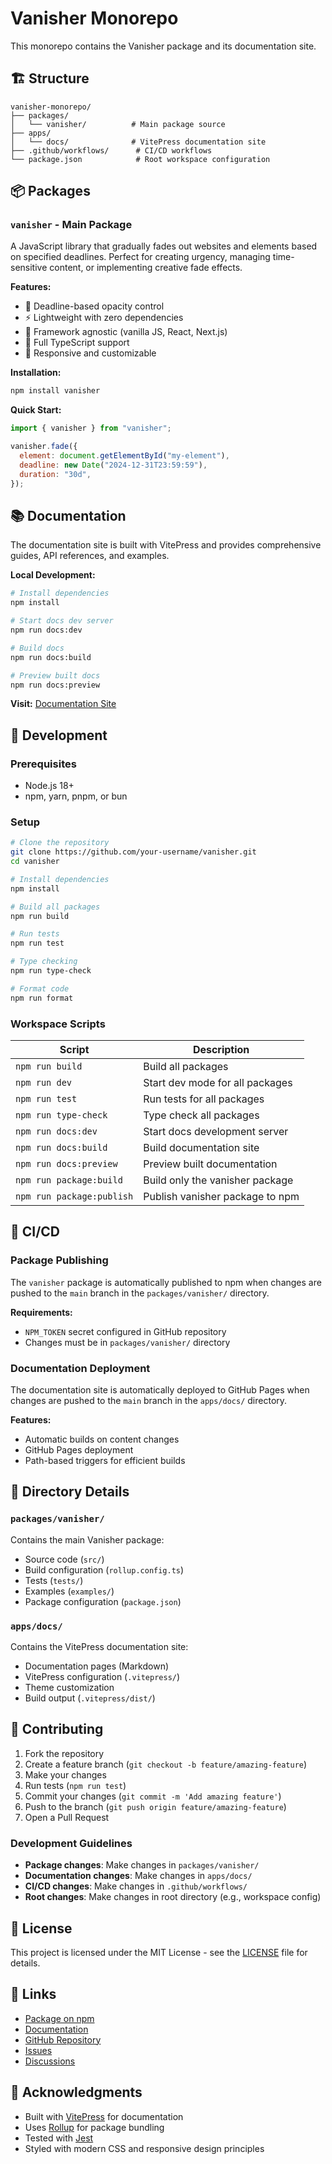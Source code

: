 # Vanisher Monorepo

This monorepo contains the Vanisher package and its documentation site.

## 🏗️ Structure

```
vanisher-monorepo/
├── packages/
│   └── vanisher/          # Main package source
├── apps/
│   └── docs/              # VitePress documentation site
├── .github/workflows/      # CI/CD workflows
└── package.json            # Root workspace configuration
```

## 📦 Packages

### `vanisher` - Main Package

A JavaScript library that gradually fades out websites and elements based on specified deadlines. Perfect for creating urgency, managing time-sensitive content, or implementing creative fade effects.

**Features:**

- 🎯 Deadline-based opacity control
- ⚡ Lightweight with zero dependencies
- 🧩 Framework agnostic (vanilla JS, React, Next.js)
- 🔧 Full TypeScript support
- 📱 Responsive and customizable

**Installation:**

```bash
npm install vanisher
```

**Quick Start:**

```javascript
import { vanisher } from "vanisher";

vanisher.fade({
  element: document.getElementById("my-element"),
  deadline: new Date("2024-12-31T23:59:59"),
  duration: "30d",
});
```

## 📚 Documentation

The documentation site is built with VitePress and provides comprehensive guides, API references, and examples.

**Local Development:**

```bash
# Install dependencies
npm install

# Start docs dev server
npm run docs:dev

# Build docs
npm run docs:build

# Preview built docs
npm run docs:preview
```

**Visit:** [Documentation Site](https://your-username.github.io/vanisher/)

## 🚀 Development

### Prerequisites

- Node.js 18+
- npm, yarn, pnpm, or bun

### Setup

```bash
# Clone the repository
git clone https://github.com/your-username/vanisher.git
cd vanisher

# Install dependencies
npm install

# Build all packages
npm run build

# Run tests
npm run test

# Type checking
npm run type-check

# Format code
npm run format
```

### Workspace Scripts

| Script                    | Description                     |
| ------------------------- | ------------------------------- |
| `npm run build`           | Build all packages              |
| `npm run dev`             | Start dev mode for all packages |
| `npm run test`            | Run tests for all packages      |
| `npm run type-check`      | Type check all packages         |
| `npm run docs:dev`        | Start docs development server   |
| `npm run docs:build`      | Build documentation site        |
| `npm run docs:preview`    | Preview built documentation     |
| `npm run package:build`   | Build only the vanisher package |
| `npm run package:publish` | Publish vanisher package to npm |

## 🔄 CI/CD

### Package Publishing

The `vanisher` package is automatically published to npm when changes are pushed to the `main` branch in the `packages/vanisher/` directory.

**Requirements:**

- `NPM_TOKEN` secret configured in GitHub repository
- Changes must be in `packages/vanisher/` directory

### Documentation Deployment

The documentation site is automatically deployed to GitHub Pages when changes are pushed to the `main` branch in the `apps/docs/` directory.

**Features:**

- Automatic builds on content changes
- GitHub Pages deployment
- Path-based triggers for efficient builds

## 📁 Directory Details

### `packages/vanisher/`

Contains the main Vanisher package:

- Source code (`src/`)
- Build configuration (`rollup.config.ts`)
- Tests (`tests/`)
- Examples (`examples/`)
- Package configuration (`package.json`)

### `apps/docs/`

Contains the VitePress documentation site:

- Documentation pages (Markdown)
- VitePress configuration (`.vitepress/`)
- Theme customization
- Build output (`.vitepress/dist/`)

## 🤝 Contributing

1. Fork the repository
2. Create a feature branch (`git checkout -b feature/amazing-feature`)
3. Make your changes
4. Run tests (`npm run test`)
5. Commit your changes (`git commit -m 'Add amazing feature'`)
6. Push to the branch (`git push origin feature/amazing-feature`)
7. Open a Pull Request

### Development Guidelines

- **Package changes**: Make changes in `packages/vanisher/`
- **Documentation changes**: Make changes in `apps/docs/`
- **CI/CD changes**: Make changes in `.github/workflows/`
- **Root changes**: Make changes in root directory (e.g., workspace config)

## 📄 License

This project is licensed under the MIT License - see the [LICENSE](LICENSE) file for details.

## 🔗 Links

- [Package on npm](https://www.npmjs.com/package/vanisher)
- [Documentation](https://your-username.github.io/vanisher/)
- [GitHub Repository](https://github.com/your-username/vanisher)
- [Issues](https://github.com/your-username/vanisher/issues)
- [Discussions](https://github.com/your-username/vanisher/discussions)

## 🙏 Acknowledgments

- Built with [VitePress](https://vitepress.dev/) for documentation
- Uses [Rollup](https://rollupjs.org/) for package bundling
- Tested with [Jest](https://jestjs.io/)
- Styled with modern CSS and responsive design principles
